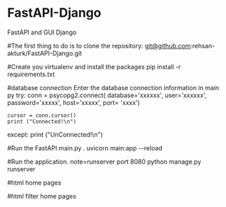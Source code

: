 # FastAPI-Django
FastAPI and  GUI Django 



#The first thing to do is to clone the repository:
git@github.com:rehsan-akturk/FastAPI-Django.git

#Create you virtualenv and install the packages
pip install -r requirements.txt


#database connection
Enter the database connection information in main py 
try:
    conn = psycopg2.connect(
    database='xxxxxx', user='xxxxxx', password='xxxxx', host='xxxxx', port= 'xxxx')

    cursor = conn.cursor()
    print ("Connected!\n")
except:
    print ("UnConnected!\n")
	



#Run the FastAPI main.py .
uvicorn main:app --reload


#Run the application.
note=runserver port 8080
python manage.py runserver



#html home pages



#html filter home pages





